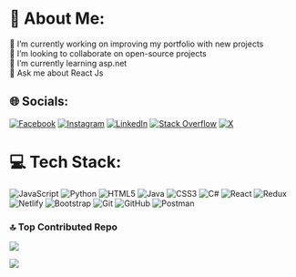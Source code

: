 # 💫 About Me:
🔭 I’m currently working on improving my portfolio with new projects<br>👯 I’m looking to collaborate on open-source projects<br>🌱 I’m currently learning asp.net<br>💬 Ask me about React Js<br>


## 🌐 Socials:
[![Facebook](https://img.shields.io/badge/Facebook-%231877F2.svg?logo=Facebook&logoColor=white)](https://facebook.com/https://www.facebook.com/muhammad.kourdiya/) [![Instagram](https://img.shields.io/badge/Instagram-%23E4405F.svg?logo=Instagram&logoColor=white)](https://instagram.com/https://www.instagram.com/k0__80/?hl=ar) [![LinkedIn](https://img.shields.io/badge/LinkedIn-%230077B5.svg?logo=linkedin&logoColor=white)](https://linkedin.com/in/https://www.linkedin.com/in/mohammad-kourdiya-46018b233/) [![Stack Overflow](https://img.shields.io/badge/-Stackoverflow-FE7A16?logo=stack-overflow&logoColor=white)](https://stackoverflow.com/users/22291234) [![X](https://img.shields.io/badge/X-black.svg?logo=X&logoColor=white)](https://x.com/https://twitter.com/MKourdiya) 

# 💻 Tech Stack:
![JavaScript](https://img.shields.io/badge/javascript-%23323330.svg?style=for-the-badge&logo=javascript&logoColor=%23F7DF1E) ![Python](https://img.shields.io/badge/python-3670A0?style=for-the-badge&logo=python&logoColor=ffdd54) ![HTML5](https://img.shields.io/badge/html5-%23E34F26.svg?style=for-the-badge&logo=html5&logoColor=white) ![Java](https://img.shields.io/badge/java-%23ED8B00.svg?style=for-the-badge&logo=openjdk&logoColor=white) ![CSS3](https://img.shields.io/badge/css3-%231572B6.svg?style=for-the-badge&logo=css3&logoColor=white) ![C#](https://img.shields.io/badge/c%23-%23239120.svg?style=for-the-badge&logo=csharp&logoColor=white) ![React](https://img.shields.io/badge/react-%2320232a.svg?style=for-the-badge&logo=react&logoColor=%2361DAFB) ![Redux](https://img.shields.io/badge/redux-%23593d88.svg?style=for-the-badge&logo=redux&logoColor=white) ![Netlify](https://img.shields.io/badge/netlify-%23000000.svg?style=for-the-badge&logo=netlify&logoColor=#00C7B7) ![Bootstrap](https://img.shields.io/badge/bootstrap-%238511FA.svg?style=for-the-badge&logo=bootstrap&logoColor=white) ![Git](https://img.shields.io/badge/git-%23F05033.svg?style=for-the-badge&logo=git&logoColor=white) ![GitHub](https://img.shields.io/badge/github-%23121011.svg?style=for-the-badge&logo=github&logoColor=white) ![Postman](https://img.shields.io/badge/Postman-FF6C37?style=for-the-badge&logo=postman&logoColor=white)



### 🔝 Top Contributed Repo
![](https://github-contributor-stats.vercel.app/api?username=MohammadKourdiya&limit=5&theme=dark&combine_all_yearly_contributions=true)


[![](https://visitcount.itsvg.in/api?id=MohammadKourdiya&icon=0&color=0)](https://visitcount.itsvg.in)

<!-- Proudly created with GPRM ( https://gprm.itsvg.in ) -->
